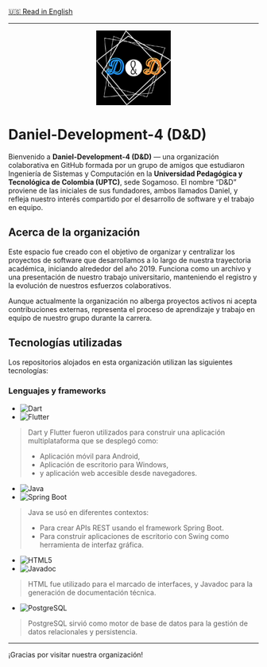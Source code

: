 [🇺🇸 Read in English](README.md)

---

<p align="center">
  <img src="./logo.png" alt="D&D Logo" width="150"/>
</p>

# Daniel-Development-4 (D&D)

Bienvenido a **Daniel-Development-4 (D&D)** — una organización colaborativa en GitHub formada por un grupo de amigos que estudiaron Ingeniería de Sistemas y Computación en la **Universidad Pedagógica y Tecnológica de Colombia (UPTC)**, sede Sogamoso. El nombre “D&D” proviene de las iniciales de sus fundadores, ambos llamados Daniel, y refleja nuestro interés compartido por el desarrollo de software y el trabajo en equipo.

## Acerca de la organización

Este espacio fue creado con el objetivo de organizar y centralizar los proyectos de software que desarrollamos a lo largo de nuestra trayectoria académica, iniciando alrededor del año 2019. Funciona como un archivo y una presentación de nuestro trabajo universitario, manteniendo el registro y la evolución de nuestros esfuerzos colaborativos.

Aunque actualmente la organización no alberga proyectos activos ni acepta contribuciones externas, representa el proceso de aprendizaje y trabajo en equipo de nuestro grupo durante la carrera.

## Tecnologías utilizadas

Los repositorios alojados en esta organización utilizan las siguientes tecnologías:

### **Lenguajes y frameworks**

- ![Dart](https://img.shields.io/badge/Dart-0175C2?style=for-the-badge&logo=dart&logoColor=white)
- ![Flutter](https://img.shields.io/badge/Flutter-02569B?style=for-the-badge&logo=flutter&logoColor=white)

> Dart y Flutter fueron utilizados para construir una aplicación multiplataforma que se desplegó como:
> - Aplicación móvil para Android,
> - Aplicación de escritorio para Windows,
> - y aplicación web accesible desde navegadores.

- ![Java](https://img.shields.io/badge/java-%23ED8B00.svg?style=for-the-badge&logo=openjdk&logoColor=white)
- ![Spring Boot](https://img.shields.io/badge/Spring%20Boot-6DB33F?style=for-the-badge&logo=spring-boot&logoColor=white)

> Java se usó en diferentes contextos:
> - Para crear APIs REST usando el framework Spring Boot.
> - Para construir aplicaciones de escritorio con Swing como herramienta de interfaz gráfica.

- ![HTML5](https://img.shields.io/badge/HTML5-E34F26?style=for-the-badge&logo=html5&logoColor=white)
- ![Javadoc](https://img.shields.io/badge/Javadoc-007396?style=for-the-badge&logo=java&logoColor=white)

> HTML fue utilizado para el marcado de interfaces, y Javadoc para la generación de documentación técnica.

- ![PostgreSQL](https://img.shields.io/badge/PostgreSQL-4169E1?style=for-the-badge&logo=postgresql&logoColor=white)

> PostgreSQL sirvió como motor de base de datos para la gestión de datos relacionales y persistencia.

---

¡Gracias por visitar nuestra organización!

